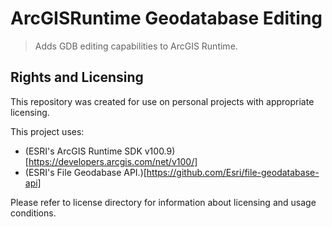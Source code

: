 # ArcGISRuntime Geodatabase Editing
> Adds GDB editing capabilities to ArcGIS Runtime.

## Rights and Licensing
This repository was created for use on personal projects with appropriate licensing.

This project uses:
* (ESRI's ArcGIS Runtime SDK v100.9)[https://developers.arcgis.com/net/v100/]
* (ESRI's File Geodabase API.)[https://github.com/Esri/file-geodatabase-api]

Please refer to license directory for information about licensing and usage conditions.
